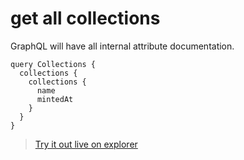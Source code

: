# get all collections

GraphQL will have all internal attribute documentation.

```
query Collections {
  collections {
    collections {
      name
      mintedAt
    }
  }
}
```

> [Try it out live on explorer](https://studio.apollographql.com/sandbox/explorer?endpoint=https%3A%2F%2Fconstellations-api.mainnet.stargaze-apis.com%2Fgraphql&explorerURLState=N4IgJg9gxgrgtgUwHYBcQC4QEcYIE4CeABAMIQA25CUKAlhEgM5HAA6SRRUFVN9TLdp07dK1Og2ZsOwzkgCGiIbKJxaqBGACCKZZwC%2Byw0mMgANCABu8vLXkAjKowwhzIRlFsAHNJhD6gA)
